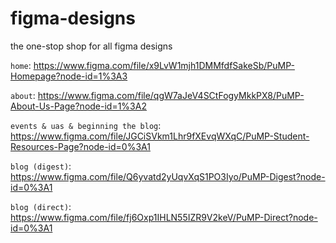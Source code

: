 # figma-designs
the one-stop shop for all figma designs

```home```:
https://www.figma.com/file/x9LvW1mjh1DMMfdfSakeSb/PuMP-Homepage?node-id=1%3A3

```about```:
https://www.figma.com/file/qgW7aJeV4SCtFogyMkkPX8/PuMP-About-Us-Page?node-id=1%3A2

```events & uas & beginning the blog```:
https://www.figma.com/file/JGCiSVkm1Lhr9fXEvqWXqC/PuMP-Student-Resources-Page?node-id=0%3A1

```blog (digest)```:
https://www.figma.com/file/Q6yvatd2yUqvXqS1PO3Iyo/PuMP-Digest?node-id=0%3A1

```blog (direct)```:
https://www.figma.com/file/fj6Oxp1IHLN55IZR9V2keV/PuMP-Direct?node-id=0%3A1
